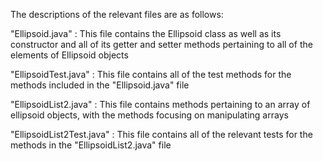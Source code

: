 
The descriptions of the relevant files are as follows:

"Ellipsoid.java" : This file contains the Ellipsoid class as well as its constructor and all of its getter and setter methods pertaining to all of the elements of Ellipsoid objects

"EllipsoidTest.java" : This file contains all of the test methods for the methods included in the "Ellipsoid.java" file

"EllipsoidList2.java" : This file contains methods pertaining to an array of ellipsoid objects, with the methods focusing on manipulating arrays

"EllipsoidList2Test.java" : This file contains all of the relevant tests for the methods in the "EllipsoidList2.java" file
